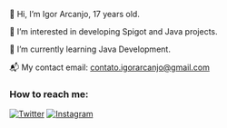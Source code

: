 👋 Hi, I’m Igor Arcanjo, 17 years old.

👀 I’m interested in developing Spigot and Java projects.

🌱 I’m currently learning Java Development.

📬 My contact email: contato.igorarcanjo@gmail.com

### How to reach me:
[![Twitter](https://img.shields.io/badge/Twitter-1DA1F2?style=for-the-badge&logo=twitter&logoColor=white)](https://twitter.com/igoorarcanjo)
[![Instagram](https://img.shields.io/badge/INSTAGRAM-E1306C?style=for-the-badge&logo=instagram&logoColor=white)](https://instagram.com/igoorarcanjo)
